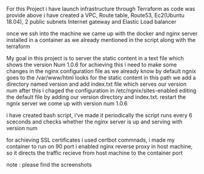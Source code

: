 For this Project i have launch infrastructure through Terraform as code was provide above i have created a VPC, Route table, Route53, Ec2(Ubuntu 18.04), 2 public subnets Internet gateway and Elastic Load balancer 

once we ssh into the machine we came up with the docker and nginx server installed in a container as we already mentioned in the script along with the terraform 

My goal in this project is to server the static content in a text file which shows the version Num 1.0.6 for achieving this i need to make some changes in the nginx configuration file as we already know by default ngnix goes to the /var/www/html looks for the static content in this path we add a directory named version and add index.txt file which serves our version num after this i chaged the configuration in /etc/ngnix/sites-enabled editing the default file by adding our version directory and index.txt. restart the ngnix server we come up with version num 1.0.6

i have created bash script, i've made it periodically the script runs every 6 sceconds and checks whether the nginx server is up and serving with version num

for achieving SSL certificates i used certbot commnads, i made my container to run on 90 port i enabled nginx reverse proxy in host machine, so it directs the traffic recieve from host machine to the container port 

note : please find the screenshots 

